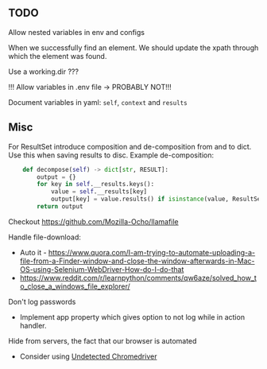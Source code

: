 ## TODO

Allow nested variables in env and configs

When we successfully find an element. We should update
the xpath through which the element was found.

Use a working.dir ???

!!! Allow variables in .env file -> PROBABLY NOT!!!

Document variables in yaml: `self`, `context` and `results`

## Misc


For ResultSet introduce composition and de-composition
from and to dict. Use this when saving results to disc.
Example de-composition:

```python
    def decompose(self) -> dict[str, RESULT]:
        output = {}
        for key in self.__results.keys():
            value = self.__results[key]
            output[key] = value.results() if isinstance(value, ResultSet) else value
        return output
```

Checkout https://github.com/Mozilla-Ocho/llamafile

Handle file-download:
- Auto it - https://www.quora.com/I-am-trying-to-automate-uploading-a-file-from-a-Finder-window-and-close-the-window-afterwards-in-Mac-OS-using-Selenium-WebDriver-How-do-I-do-that
- https://www.reddit.com/r/learnpython/comments/qw6aze/solved_how_to_close_a_windows_file_explorer/

Don't log passwords
- Implement app property which gives option to not log while in action handler.

Hide from servers, the fact that our browser is automated
- Consider using [Undetected Chromedriver](https://github.com/ultrafunkamsterdam/undetected-chromedriver)